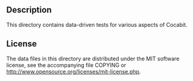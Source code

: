Description
------------

This directory contains data-driven tests for various aspects of Cocabit.

License
--------

The data files in this directory are distributed under the MIT software
license, see the accompanying file COPYING or
http://www.opensource.org/licenses/mit-license.php.


